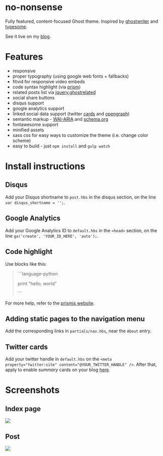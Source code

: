 no-nonsense
===========

Fully featured, content-focused Ghost theme. Inspired by [ghostwriter](https://github.com/roryg/ghostwriter) and [typesome](http://typesome.golem.io/features-list/).

See it live on my [blog](http://www.mihneadb.net).

# Features

- responsive
- proper typography (using google web fonts + fallbacks)
- fitvid for responsive video embeds
- code syntax highlight (via [prism](http://prismjs.com/))
- related posts list via [jquery.ghostrelated](https://github.com/danecando/jquery.ghostrelated)
- social share buttons
- disqus support
- google analytics support
- linked social data support (twitter [cards](https://dev.twitter.com/docs/cards) and [opengraph](http://ogp.me/))
- semantic markup - [WAI-ARIA](http://www.w3.org/WAI/intro/aria) and [schema.org](http://www.schema.org/)
- fontawesome support
- minified assets
- sass css for easy ways to customize the theme (i.e. change color scheme)
- easy to build - just `npm install` and `gulp watch`



# Install instructions

## Disqus
Add your Disqus shortname to `post.hbs` in the disqus section, on the line `var disqus_shortname = '';`.

## Google Analytics
Add your Google Analytics ID to `default.hbs` in the `<head>` section, on the line `ga('create', 'YOUR_ID_HERE', 'auto');`.

## Code highlight
Use blocks like this:

<blockquote>
<p>
```language-python
</p><p>
print "hello, world"
</p><p>
```
</p>
</blockquote>

For more help, refer to the [prismjs website](http://prismjs.com).

## Adding static pages to the navigation menu
Add the corresponding links in `partials/nav.hbs`, near the `About` entry.

## Twitter cards
Add your twitter handle in `default.hbs` on the `<meta property="twitter:site" content="@YOUR_TWITTER_HANDLE" />`.
After that, apply to enable *summary* cards on your blog [here](https://dev.twitter.com/docs/cards/validation/validator).


# Screenshots

## Index page
![](http://data.mihneadb.net/no-nonsense/index.png)

## Post
![](http://data.mihneadb.net/no-nonsense/post.png)
